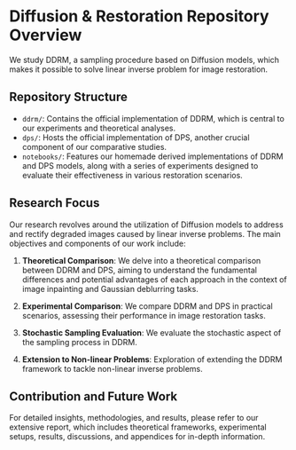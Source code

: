 # Diffusion & Restoration Repository Overview

We study DDRM, a sampling procedure based on Diffusion models, which makes it possible to solve linear inverse problem for image restoration.


## Repository Structure

- `ddrm/`: Contains the official implementation of DDRM, which is central to our experiments and theoretical analyses.
- `dps/`: Hosts the official implementation of DPS, another crucial component of our comparative studies.
- `notebooks/`: Features our homemade derived implementations of DDRM and DPS models, along with a series of experiments designed to evaluate their effectiveness in various restoration scenarios.

## Research Focus

Our research revolves around the utilization of Diffusion models to address and rectify degraded images caused by linear inverse problems. The main objectives and components of our work include:

1. **Theoretical Comparison**: We delve into a theoretical comparison between DDRM and DPS, aiming to understand the fundamental differences and potential advantages of each approach in the context of image inpainting and Gaussian deblurring tasks.

2. **Experimental Comparison**: We compare DDRM and DPS in practical scenarios, assessing their performance in image restoration tasks.

3. **Stochastic Sampling Evaluation**: We evaluate the stochastic aspect of the sampling process in DDRM.

4. **Extension to Non-linear Problems**: Exploration of extending the DDRM framework to tackle non-linear inverse problems.
   
## Contribution and Future Work

For detailed insights, methodologies, and results, please refer to our extensive report, which includes theoretical frameworks, experimental setups, results, discussions, and appendices for in-depth information.
